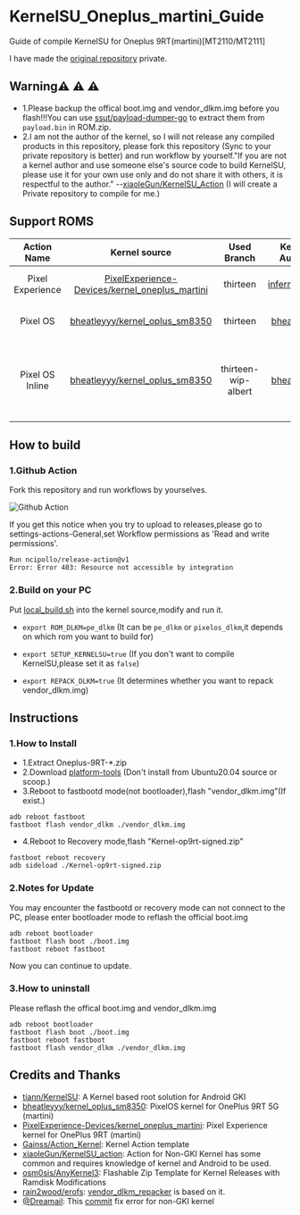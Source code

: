 # KernelSU_Oneplus_martini_Guide
Guide of compile KernelSU for Oneplus 9RT(martini)[MT2110/MT2111]

I have made the [original repository](https://github.com/natsumerinchan/KernelSU_Oneplus_9RT_Action.git) private.

## Warning:warning: :warning: :warning:
- 1.Please backup the offical boot.img and vendor_dlkm.img before you flash!!!You can use [ssut/payload-dumper-go](https://github.com/ssut/payload-dumper-go.git) to extract them from `payload.bin` in ROM.zip.
- 2.I am not the author of the kernel, so I will not release any compiled products in this repository, please fork this repository (Sync to your private repository is better) and run workflow by yourself."If you are not a kernel author and use someone else's source code to build KernelSU, please use it for your own use only and do not share it with others, it is respectful to the author." --[xiaoleGun/KernelSU_Action](https://github.com/xiaoleGun/KernelSU_Action.git) (I will create a Private repository to compile for me.)

## Support ROMS

| Action Name | Kernel source | Used Branch | Kernel Author | Notes |
|:--:|:--:|:--:|:--:|:--:|
| Pixel Experience | [PixelExperience-Devices/kernel_oneplus_martini](https://github.com/PixelExperience-Devices/kernel_oneplus_martini.git) | thirteen | [inferno0230](https://github.com/inferno0230) | Need flash vendor_dlkm.img.Should use OOS13-based version. |
| Pixel OS | [bheatleyyy/kernel_oplus_sm8350](https://github.com/bheatleyyy/kernel_oplus_sm8350.git) | thirteen | [bheatleyyy](https://github.com/bheatleyyy/kernel_oplus_sm8350.git) | Need flash vendor_dlkm.img.Should use OOS13-based version. |
| Pixel OS Inline | [bheatleyyy/kernel_oplus_sm8350](https://github.com/bheatleyyy/kernel_oplus_sm8350.git) | thirteen-wip-albert | [bheatleyyy](https://github.com/bheatleyyy/kernel_oplus_sm8350.git) | Have been inlined all modules.Needn't flash vendor_dlkm.img.Theoretical support for all AOSP13-based third-party ROMs.Unsupport OOS and ColorOS. |

## How to build
### 1.Github Action
Fork this repository and run workflows by yourselves.

![Github Action](https://user-images.githubusercontent.com/64072399/213983210-c04ecdee-4f65-4854-a854-42ee587508a4.png)

If you get this notice when you try to upload to releases,please go to settings-actions-General,set Workflow permissions as 'Read and write permissions'.

```
Run ncipollo/release-action@v1
Error: Error 403: Resource not accessible by integration
```

### 2.Build on your PC
Put [local_build.sh](https://raw.githubusercontent.com/natsumerinchan/KernelSU_Oneplus_martini_Guide/main/local_build.sh) into the kernel source,modify and run it.

- `export ROM_DLKM=pe_dlkm` (It can be `pe_dlkm` or `pixelos_dlkm`,it depends on which rom you want to build for)

- `export SETUP_KERNELSU=true` (If you don't want to compile KernelSU,please set it as `false`)

- `export REPACK_DLKM=true` (It determines whether you want to repack vendor_dlkm.img)

## Instructions
### 1.How to Install
- 1.Extract Oneplus-9RT-*.zip
- 2.Download [platform-tools](https://developer.android.com/studio/releases/platform-tools) (Don't install from Ubuntu20.04 source or scoop.)
- 3.Reboot to fastbootd mode(not bootloader),flash "vendor_dlkm.img"(If exist.)
```
adb reboot fastboot
fastboot flash vendor_dlkm ./vendor_dlkm.img
```
- 4.Reboot to Recovery mode,flash "Kernel-op9rt-signed.zip"
```
fastboot reboot recovery
adb sideload ./Kernel-op9rt-signed.zip
```

### 2.Notes for Update
You may encounter the fastbootd or recovery mode can not connect to the PC, please enter bootloader mode to reflash the official boot.img
```
adb reboot bootloader
fastboot flash boot ./boot.img
fastboot reboot fastboot
```
Now you can continue to update.

### 3.How to uninstall
Please reflash the offical boot.img and vendor_dlkm.img 
```
adb reboot bootloader
fastboot flash boot ./boot.img
fastboot reboot fastboot
fastboot flash vendor_dlkm ./vendor_dlkm.img
```

## Credits and Thanks
* [tiann/KernelSU](https://github.com/tiann/KernelSU.git): A Kernel based root solution for Android GKI
* [bheatleyyy/kernel_oplus_sm8350](https://github.com/bheatleyyy/kernel_oplus_sm8350.git): PixelOS kernel for OnePlus 9RT 5G (martini)
* [PixelExperience-Devices/kernel_oneplus_martini](https://github.com/PixelExperience-Devices/kernel_oneplus_martini.git): Pixel Experience kernel for OnePlus 9RT (martini)
* [Gainss/Action_Kernel](https://github.com/Gainss/Action_Kernel.git): Kernel Action template
* [xiaoleGun/KernelSU_action](https://github.com/xiaoleGun/KernelSU_action.git): Action for Non-GKI Kernel has some common and requires knowledge of kernel and Android to be used.
* [osm0sis/AnyKernel3](https://github.com/osm0sis/AnyKernel3.git): Flashable Zip Template for Kernel Releases with Ramdisk Modifications
* [rain2wood/erofs](https://github.com/rain2wood/erofs.git): [vendor_dlkm_repacker](https://github.com/natsumerinchan/vendor_dlkm_repacker.git) is based on it.
* [@Dreamail](https://github.com/Dreamail): This [commit](https://github.com/tiann/KernelSU/commit/bf87b134ded3b81a864db20d8d25d0bfb9e74ebe) fix error for non-GKI kernel
